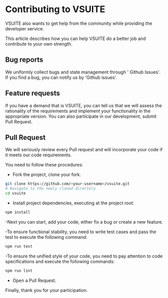 # Contributing to VSUITE

VSUITE also wants to get help from the community while providing the developer service.

This article describes how you can help VSUITE do a better job and contribute to your own strength.

## Bug reports

We uniformly collect bugs and state management through ' Github Issues'. If you find a bug, you can notify us by 'Github issues'.

## Feature requests

If you have a demand that is VSUITE, you can tell us that we will assess the rationality of the requirements and implement your functionality in the appropriate version.
You can also participate in our development, submit Pull Request.

## Pull Request

We will seriously review every Pull request and will incorporate your code if it meets our code requirements.

You need to follow these procedures:

* Fork the project, clone your fork.

```bash
git clone https://github.com/<your-username>/vsuite.git
# Navigate to the newly cloned directory
cd vsuite
```

* Install project dependencies, executing at the project root:

```bash
npm install
```

-Next you can start, add your code, either fix a bug or create a new feature.

-To ensure functional stability, you need to write test cases and pass the test to execute the following command:

```bash
npm run test
```

-To ensure the unified style of your code, you need to pay attention to code specifications and execute the following commands:

```bash
npm run lint
```

* Open a Pull Request.

Finally, thank you for your participation.
